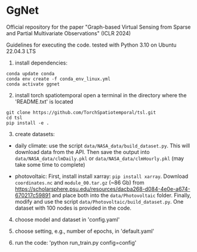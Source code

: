 # GgNet
Official repository for the paper "Graph-based Virtual Sensing from Sparse and Partial Multivariate Observations" (ICLR 2024)


Guidelines for executing the code.
tested with Python 3.10 on Ubuntu 22.04.3 LTS


1) install dependencies:
```
conda update conda
conda env create -f conda_env_linux.yml  
conda activate ggnet
```


2) install torch spatiotemporal
open a terminal in the directory where the 'README.txt' is located
```
git clone https://github.com/TorchSpatiotemporal/tsl.git
cd tsl
pip install -e .
```


3) create datasets:
- daily climate: use the script `data/NASA_data/build_dataset.py`. This will download data from the API. Then save the output into `data/NASA_data/clmDaily.pkl` or `data/NASA_data/clmHourly.pkl` (may take some time to complete)
  
- photovoltaic: First, install install xarray: `pip install xarray`. Download `coordinates.nc` and `module_00.tar.gz` (~86 Gb) from https://scholarsphere.psu.edu/resources/dacba268-d084-4e0e-a674-670217c59891 and place both into the `data/Photovoltaic` folder. Finally, modify and use the script `data/Photovoltaic/build_dataset.py`.
One dataset with 100 nodes is provided in the code. 

4) choose model and dataset in 'config.yaml'

  
5) choose setting, e.g., number of epochs, in 'default.yaml'


6) run the code:  'python run_train.py config=config'
